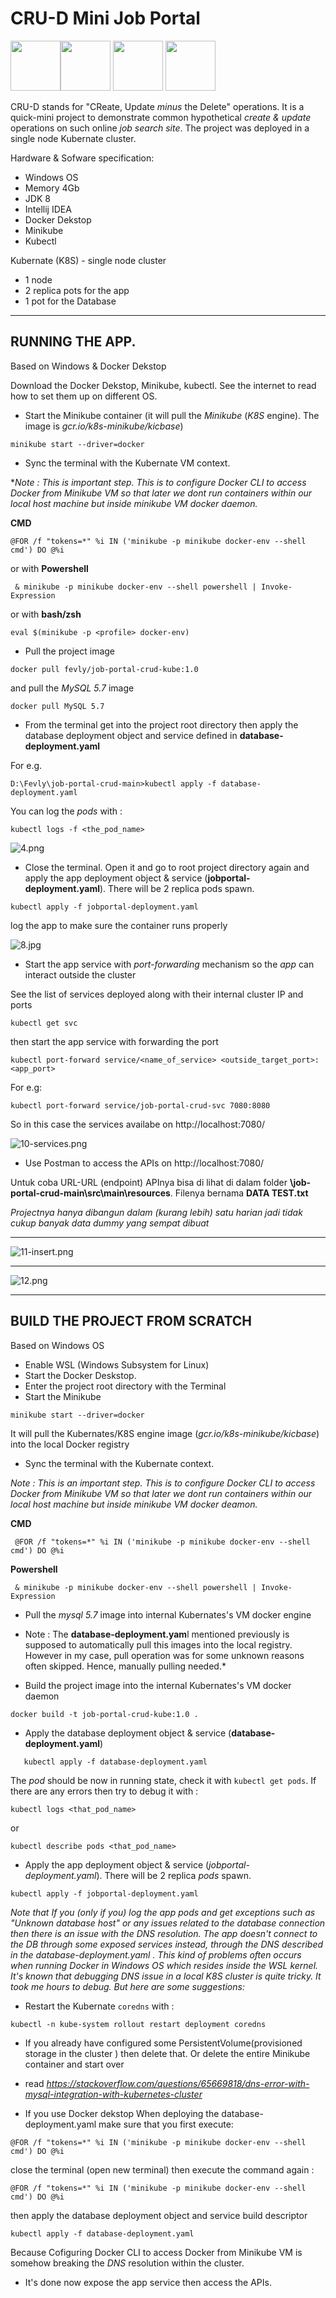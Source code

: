 # CRU-D Mini Job Portal





<img src="https://i.postimg.cc/c15jLGQK/ww1.png" width="80"><img src="https://i.postimg.cc/KzdM05KD/ww2.png" width="80"> <img src="https://i.postimg.cc/FRPPz8Bs/ww4.png" width="80"> <img src="https://i.postimg.cc/pLZc3mJF/ww3.png" width="80">





CRU-D stands for "CReate, Update *minus* the Delete" operations. It is a quick-mini project to demonstrate common hypothetical *create & update* operations on such online *job search site*. The project was deployed in a single node Kubernate cluster.

Hardware & Sofware specification:
- Windows OS
- Memory 4Gb
- JDK 8
- Intellij IDEA
- Docker Dekstop
- Minikube
- Kubectl

Kubernate (K8S) - single node cluster
- 1 node
- 2 replica pots for the app
- 1 pot for the Database

------------


## RUNNING THE APP.

Based on Windows & Docker Dekstop 

Download the Docker Dekstop, Minikube, kubectl. See the internet to read how to set them up on different OS.

- Start the Minikube container (it will pull the *Minikube* (*K8S* engine). The image is *gcr.io/k8s-minikube/kicbase*)

`minikube start --driver=docker`

- Sync the terminal with the Kubernate VM context. 

**Note : This is important step. This is to configure Docker CLI to access Docker from Minikube VM so that later we dont run containers within our local host machine but inside minikube VM docker daemon.*

**CMD**

`@FOR /f "tokens=*" %i IN ('minikube -p minikube docker-env --shell cmd') DO @%i`

or with **Powershell**

` & minikube -p minikube docker-env --shell powershell | Invoke-Expression`

or with **bash/zsh**

`eval $(minikube -p <profile> docker-env) `

- Pull the project image

`docker pull fevly/job-portal-crud-kube:1.0`

and pull the *MySQL 5.7* image

`docker pull MySQL 5.7`

- From the terminal get into the project root directory then apply the database deployment object and service defined in **database-deployment.yaml**

For e.g.

`D:\Fevly\job-portal-crud-main>kubectl apply -f database-deployment.yaml`

You can log the *pods* with :

`kubectl logs -f <the_pod_name>`

![4.png](https://i.postimg.cc/pL1tN5qS/4.png)

- Close the terminal. Open it and go to root project directory again and apply the app deployment object & service  (**jobportal-deployment.yaml**). There will be 2 replica pods spawn.

`kubectl apply -f jobportal-deployment.yaml`

log the app to make sure the container runs properly

![8.jpg](https://i.postimg.cc/HnM2BRjz/8.jpg)


- Start the app service with *port-forwarding* mechanism so the *app* can interact outside the cluster

See the list of services deployed along with their internal cluster IP and ports

`kubectl get svc`

then start the app service with forwarding the port

`kubectl port-forward service/<name_of_service> <outside_target_port>:<app_port>`

For e.g:

`kubectl port-forward service/job-portal-crud-svc 7080:8080`

So in this case the services availabe on http://localhost:7080/

![10-services.png](https://i.postimg.cc/nhrsx7Gb/10-services.png)


- Use Postman to access the APIs on  http://localhost:7080/

Untuk coba URL-URL (endpoint) APInya bisa di lihat di dalam folder **\job-portal-crud-main\src\main\resources**. Filenya bernama **DATA TEST.txt**

*Projectnya hanya dibangun dalam (kurang lebih) satu harian jadi tidak cukup banyak data dummy yang sempat dibuat*

------------



![11-insert.png](https://i.postimg.cc/pr1HJ9hz/11-insert.png)


------------

![12.png](https://i.postimg.cc/3RcSL218/12.png)


------------------------

## BUILD THE PROJECT FROM SCRATCH
Based on Windows OS

-  Enable WSL (Windows Subsystem for Linux)
- Start the Docker Deskstop. 
- Enter the project root directory with the Terminal
- Start the Minikube 

`minikube start --driver=docker`

It will pull the Kubernates/K8S engine image (*gcr.io/k8s-minikube/kicbase*) into the local Docker registry

- Sync the terminal with the Kubernate context. 

*Note : This is an important step. This is to configure Docker CLI to access Docker from Minikube VM so that later we dont run containers within our local host machine but inside minikube VM docker deamon.*

**CMD**

` @FOR /f "tokens=*" %i IN ('minikube -p minikube docker-env --shell cmd') DO @%i`

**Powershell**

` & minikube -p minikube docker-env --shell powershell | Invoke-Expression`


- Pull the *mysql 5.7*  image into internal Kubernates's VM docker engine
 
* Note : The **database-deployment.yam**l mentioned previously is supposed to automatically pull this images into the local registry. However in my case, pull operation was for some unknown reasons often skipped. Hence, manually pulling needed.*

- Build the project image into the internal Kubernates's VM docker daemon

`docker build -t job-portal-crud-kube:1.0 .`

- Apply the database deployment object & service  (**database-deployment.yaml**)

`   kubectl apply -f database-deployment.yaml`

The *pod* should be now in running state, check it with `kubectl get pods`. If there are any errors then try to debug it with :

`kubectl logs <that_pod_name>`

or

`kubectl describe pods <that_pod_name>`


- Apply the app deployment object & service  (*jobportal-deployment.yaml*). There will be 2 replica *pods* spawn.

`kubectl apply -f jobportal-deployment.yaml`

*Note that If you (only if you) log the app pods and get exceptions such as "Unknown database host" or any issues related to the database connection then there is an issue with the DNS resolution. The app doesn't connect to the DB through some exposed services instead, through the DNS described in the database-deployment.yaml . This kind of problems often occurs when running Docker in Windows OS which resides inside the WSL kernel. It's known that debugging DNS issue in a local K8S cluster is quite tricky. It took me hours to debug. But here are some suggestions:*

- Restart the Kubernate `coredns` with :

`kubectl -n kube-system rollout restart deployment coredns`

- If you already have configured  some PersistentVolume(provisioned storage in the cluster ) then delete that. Or delete the entire Minikube container and start over

- read *https://stackoverflow.com/questions/65669818/dns-error-with-mysql-integration-with-kubernetes-cluster*

- If you use Docker dekstop When deploying the database-deployment.yaml make sure that you first execute:

`@FOR /f "tokens=*" %i IN ('minikube -p minikube docker-env --shell cmd') DO @%i`

close the terminal (open new terminal) then execute the command again :

`@FOR /f "tokens=*" %i IN ('minikube -p minikube docker-env --shell cmd') DO @%i `


then apply the database deployment object and service build descriptor

`kubectl apply -f database-deployment.yaml`

Because Cofiguring Docker CLI to access Docker from Minikube VM is somehow breaking the *DNS* resolution within the cluster.

- It's done now expose the app service then access the APIs.
